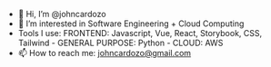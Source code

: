 - 👋 Hi, I’m @johncardozo
- 👀 I’m interested in Software Engineering + Cloud Computing
- Tools I use: FRONTEND: Javascript, Vue, React, Storybook, CSS, Tailwind - GENERAL PURPOSE: Python - CLOUD: AWS
- 📫 How to reach me: johncardozo@gmail.com

<!---
johncardozo/johncardozo is a ✨ special ✨ repository because its `README.md` (this file) appears on your GitHub profile.
You can click the Preview link to take a look at your changes.
--->

